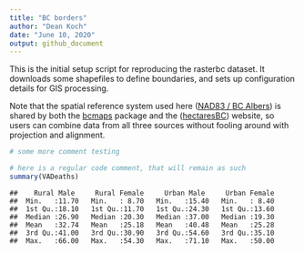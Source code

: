 ```yaml
---
title: "BC borders"
author: "Dean Koch"
date: "June 10, 2020"
output: github_document
---
```



This is the initial setup script for reproducing the rasterbc dataset. 
It downloads some shapefiles to define boundaries, and sets up configuration details for GIS processing.

Note that the spatial reference system used here 
(<a href="https://spatialreference.org/ref/epsg/nad83-bc-albers/" target="_blank">NAD83 / BC Albers</a>)
is shared by both the 
<a href="https://cran.r-project.org/web/packages/bcmaps/index.html" target="_blank">bcmaps</a>
package and the
(<a href="http://hectaresBC.org" target="_blank">hectaresBC</a>) website,
so users can combine data from all three sources without fooling around with projection and alignment. 



```r
# some more comment testing

# here is a regular code comment, that will remain as such
summary(VADeaths)
```

```
##    Rural Male     Rural Female     Urban Male     Urban Female  
##  Min.   :11.70   Min.   : 8.70   Min.   :15.40   Min.   : 8.40  
##  1st Qu.:18.10   1st Qu.:11.70   1st Qu.:24.30   1st Qu.:13.60  
##  Median :26.90   Median :20.30   Median :37.00   Median :19.30  
##  Mean   :32.74   Mean   :25.18   Mean   :40.48   Mean   :25.28  
##  3rd Qu.:41.00   3rd Qu.:30.90   3rd Qu.:54.60   3rd Qu.:35.10  
##  Max.   :66.00   Max.   :54.30   Max.   :71.10   Max.   :50.00
```


